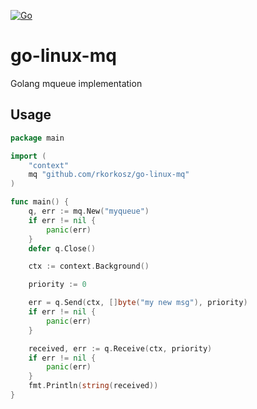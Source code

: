 [![Go](https://github.com/rkorkosz/go-linux-mq/actions/workflows/go.yml/badge.svg)](https://github.com/rkorkosz/go-linux-mq/actions/workflows/go.yml)

# go-linux-mq
Golang mqueue implementation

## Usage

```go
package main

import (
    "context"
    mq "github.com/rkorkosz/go-linux-mq"
)

func main() {
    q, err := mq.New("myqueue")
    if err != nil {
        panic(err)
    }
    defer q.Close()

    ctx := context.Background()

    priority := 0

    err = q.Send(ctx, []byte("my new msg"), priority)
    if err != nil {
        panic(err)
    }

    received, err := q.Receive(ctx, priority)
    if err != nil {
        panic(err)
    }
    fmt.Println(string(received))
}

```
